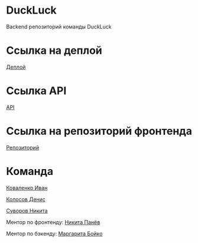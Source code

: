 # DuckLuck

Backend репозиторий команды DuckLuck

# Ссылка на деплой

[Деплой](http://duckluckmarket.xyz:8200/)

# Ссылка API

[API](https://app.swaggerhub.com/apis/Tullerpeton/DuckLuck/1.0.0#/)

# Ссылка на репозиторий фронтенда

[Репозиторий](https://github.com/frontend-park-mail-ru/2021_1_DuckLuck)

# Команда

[Коваленко Иван](https://github.com/DuckLuckBreakout)

[Колосов Денис](https://github.com/lev4rT)

[Суворов Никита](https://github.com/Tullerpeton)

Ментор по фронтенду: [Никита Панёв](https://github.com/tmible)

Ментор по бэкенду: [Маргарита Бойко](https://github.com/mortawe)